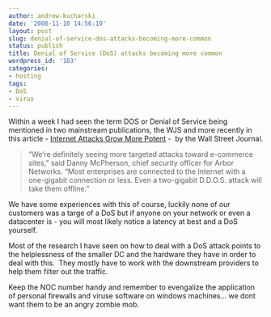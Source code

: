 ```yaml
---
author: andrew-kucharski
date: '2008-11-10 14:56:10'
layout: post
slug: denial-of-service-dos-attacks-becoming-more-common
status: publish
title: Denial of Service (DoS) attacks becoming more common
wordpress_id: '103'
categories:
- hosting
tags:
- DoS
- virus
---
```


Within a week I had seen the term DOS or Denial of Service being mentioned in two mainstream publications, the WJS and more recently in this article - [Internet Attacks Grow More Potent](http://www.nytimes.com/2008/11/10/technology/internet/10attacks.html?th&emc=th) -  by the Wall Street Journal.


> “We’re definitely seeing more targeted attacks toward e-commerce sites,” said Danny McPherson, chief security officer for Arbor Networks. “Most enterprises are connected to the Internet with a one-gigabit connection or less. Even a two-gigabit D.D.O.S. attack will take them offline.”


We have some experiences with this of course, luckily none of our customers was a targe of a DoS but if anyone on your network or even a datacenter is - you will most likely notice a latency at best and a DoS yourself.

Most of the research I have seen on how to deal with a DoS attack points to the helplessness of the smaller DC and the hardware they have in order to deal with this.  They mostly have to work with the downstream providers to help them filter out the traffic.

Keep the NOC number handy and remember to evengalize the application of personal firewalls and viruse software on windows machines... we dont want them to be an angry zombie mob.
